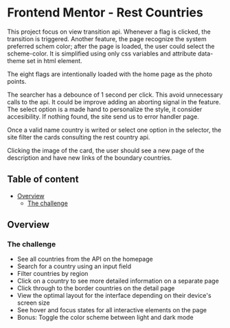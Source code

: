 # Frontend Mentor - Rest Countries

This project focus on view transition api. Whenever a flag is clicked, the transition is triggered. Another feature, the page recognize the system preferred schem color; after the page is loaded, the user could select the scheme-color. It is simplified using only css variables and attribute data-theme set in html element.

The eight flags are intentionally loaded with the home page as the photo points. 

The searcher has a debounce of 1 second per click. This avoid unnecessary calls to the api. It could be improve adding an aborting signal in the feature. The select option is a made hand to personalize the style, it consider accesibility. If nothing found, the site send us to error handler page.

Once a valid name country is writed or select one option in the selector, the site filter the cards consulting the rest country api.

Clicking the image of the card, the user should see a new page of the description and have new links of the boundary countries.

## Table of content

- [Overview](#overview)
  - [The challenge](#the-challenge)

## Overview

### The challenge

- See all countries from the API on the homepage
- Search for a country using an input field
- Filter countries by region
- Click on a country to see more detailed information on a separate page
- Click through to the border countries on the detail page
- View the optimal layout for the interface depending on their device's screen size
- See hover and focus states for all interactive elements on the page
- Bonus: Toggle the color scheme between light and dark mode
